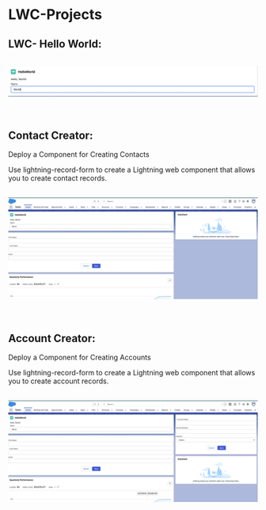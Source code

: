 # LWC-Projects
<h2>LWC- Hello World:</h2>

<p align="center">
<br/>
<img src="HelloWorldLCW.png"/>
<br />
<br />
  <br/>

<h2>Contact Creator:</h2>
<p> Deploy a Component for Creating Contacts</p>
<p>Use lightning-record-form to create a Lightning web component that allows you to create contact records. </p>
<p align="center">
<br/>
<img src="CreateContact.png"/>
<br />
<br />
  <br/>

<h2>Account Creator:</h2>
<p> Deploy a Component for Creating Accounts</p>
<p>Use lightning-record-form to create a Lightning web component that allows you to create account records. </p>
<p align="center">
<br/>
<img src="accountCreator/AccountCreator.png"/>
<br />
<br />
  <br/>

